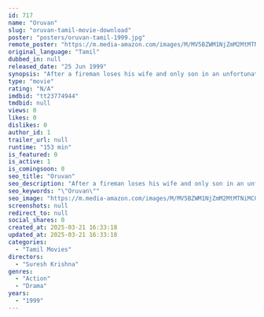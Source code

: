 ```yaml
---
id: 717
name: "Oruvan"
slug: "oruvan-tamil-movie-download"
poster: "posters/oruvan-tamil-1999.jpg"
remote_poster: "https://m.media-amazon.com/images/M/MV5BZWM1NjZmM2MtMTNiMC00MGFkLTlmZDQtZDFjNzZmN2RmNmJjXkEyXkFqcGdeQXVyMTEzNzg0Mjkx._V1_SX300.jpg"
original_language: "Tamil"
dubbed_in: null
released_date: "25 Jun 1999"
synopsis: "After a fireman loses his wife and only son in an unfortunate accident, he finds solace in bringing up an orphan boy as his own."
type: "movie"
rating: "N/A"
imdbid: "tt23774944"
tmdbid: null
views: 0
likes: 0
dislikes: 0
author_id: 1
trailer_url: null
runtime: "153 min"
is_featured: 0
is_active: 1
is_comingsoon: 0
seo_title: "Oruvan"
seo_description: "After a fireman loses his wife and only son in an unfortunate accident, he finds solace in bringing up an orphan boy as his own."
seo_keywords: "\"Oruvan\""
seo_image: "https://m.media-amazon.com/images/M/MV5BZWM1NjZmM2MtMTNiMC00MGFkLTlmZDQtZDFjNzZmN2RmNmJjXkEyXkFqcGdeQXVyMTEzNzg0Mjkx._V1_SX300.jpg"
screenshots: null
redirect_to: null
social_shares: 0
created_at: 2025-03-21 16:33:18
updated_at: 2025-03-21 16:33:18
categories:
  - "Tamil Movies"
directors:
  - "Suresh Krishna"
genres:
  - "Action"
  - "Drama"
years:
  - "1999"
---
```


